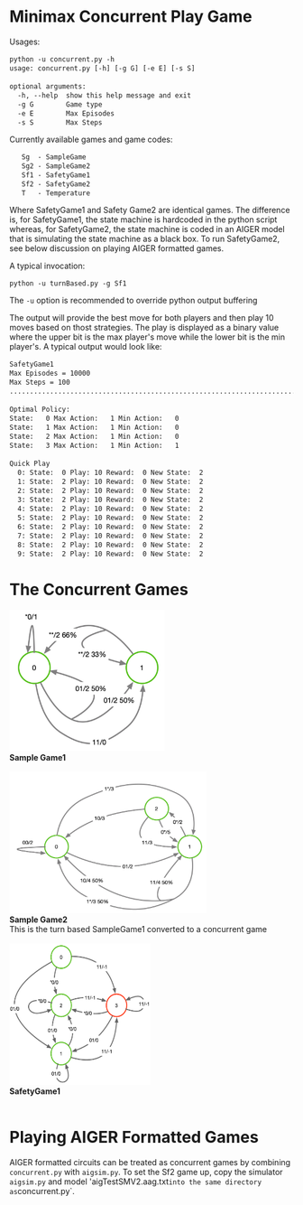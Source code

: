 # Minimax Concurrent Play Game

Usages:

```
python -u concurrent.py -h
usage: concurrent.py [-h] [-g G] [-e E] [-s S]

optional arguments:
  -h, --help  show this help message and exit
  -g G        Game type
  -e E        Max Episodes
  -s S        Max Steps  
 ```
  
Currently available games and game codes:
 ```
    Sg  - SampleGame
    Sg2 - SampleGame2
    Sf1 - SafetyGame1
    Sf2 - SafetyGame2
    T   - Temperature
 ```
Where SafetyGame1 and Safety Game2 are identical games. The difference is, for SafetyGame1, the state machine is hardcoded in the python script whereas, for SafetyGame2, the state machine is coded in an AIGER model that is simulating the state machine as a black box. To run SafetyGame2, see below discussion on playing AIGER formatted games.
 
 A typical invocation:
 ```
 python -u turnBased.py -g Sf1
 ```
The `-u` option is recommended to override python output buffering

The output will provide the best move for both players and then play 10 moves based on thost strategies. The play is displayed as a binary value where the upper bit is the max player's move while the lower bit is the min player's. A typical output would look like:
```
SafetyGame1
Max Episodes = 10000
Max Steps = 100
....................................................................................................

Optimal Policy: 
State:   0 Max Action:   1 Min Action:   0
State:   1 Max Action:   1 Min Action:   0
State:   2 Max Action:   1 Min Action:   0
State:   3 Max Action:   1 Min Action:   1

Quick Play
  0: State:  0 Play: 10 Reward:  0 New State:  2
  1: State:  2 Play: 10 Reward:  0 New State:  2
  2: State:  2 Play: 10 Reward:  0 New State:  2
  3: State:  2 Play: 10 Reward:  0 New State:  2
  4: State:  2 Play: 10 Reward:  0 New State:  2
  5: State:  2 Play: 10 Reward:  0 New State:  2
  6: State:  2 Play: 10 Reward:  0 New State:  2
  7: State:  2 Play: 10 Reward:  0 New State:  2
  8: State:  2 Play: 10 Reward:  0 New State:  2
  9: State:  2 Play: 10 Reward:  0 New State:  2
  ```
# The Concurrent Games

<img src="./images/SampleGame1Con.png" width="275" height="250" title="SampleGame1"><br>
**Sample Game1**<br><br>
<img src="./images/SampleGame2Con.png" width="350" height="250" title="SampleGame2"><br>
**Sample Game2**<br>
This is the turn based SampleGame1 converted to a concurrent game<br><br>
<img src="./images/SafetyGame1Con.png" width="250" height="250" title="SafetyGame1"><br>
**SafetyGame1**<br><br>

# Playing AIGER Formatted Games
AIGER formatted circuits can be treated as concurrent games by combining `concurrent.py` with `aigsim.py`. To set the Sf2 game up, copy the simulator `aigsim.py` and model 'aigTestSMV2.aag.txt` into the same directory as `concurrent.py`. 
